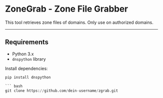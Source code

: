 # ZoneGrab - Zone File Grabber

This tool retrieves zone files of domains. Only use on authorized domains.

---

## Requirements

- Python 3.x
- `dnspython` library

Install dependencies:

``` python 
pip install dnspython

``` bash
git clone https://github.com/dein-username/zgrab.git




